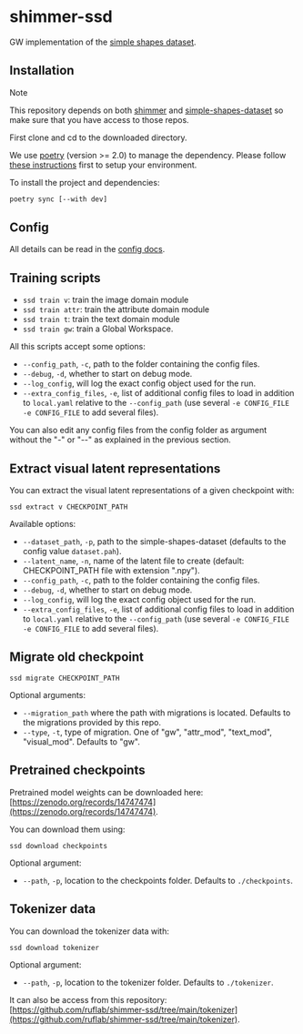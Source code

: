 # shimmer-ssd

GW implementation of the [simple shapes
dataset](https://github.com/ruflab/simple-shapes-dataset).

## Installation
> [!NOTE]
> This repository depends on both [shimmer](https://github.com/ruflab/shimmer)
> and [simple-shapes-dataset](https://github.com/ruflab/simple-shapes-dataset) so make
> sure that you have access to those repos.

First clone and cd to the downloaded directory.

We use [poetry](https://python-poetry.org/) (version >= 2.0) to manage the dependency. Please follow
[these instructions](https://github.com/ruflab/shimmer/blob/main/CONTRIBUTING.md) first 
to setup your environment.

To install the project and dependencies:

```bash
poetry sync [--with dev]
```

## Config
All details can be read in the [config docs](./docs/config_parameters.md).

## Training scripts

* `ssd train v`: train the image domain module
* `ssd train attr`: train the attribute domain module
* `ssd train t`: train the text domain module
* `ssd train gw`: train a Global Workspace.

All this scripts accept some options:
* `--config_path`, `-c`, path to the folder containing the config files.
* `--debug`, `-d`, whether to start on debug mode.
* `--log_config`, will log the exact config object used for the run.
* `--extra_config_files`, `-e`, list of additional config files to load in addition to
`local.yaml` relative to the `--config_path` 
(use several `-e CONFIG_FILE -e CONFIG_FILE` to add several files).

You can also edit any config files from the config folder as argument without the "-"
or "--" as explained in the previous section.

## Extract visual latent representations
You can extract the visual latent representations of a given checkpoint with:
```
ssd extract v CHECKPOINT_PATH
```
Available options:
* `--dataset_path`, `-p`, path to the simple-shapes-dataset (defaults to the config
value `dataset.pah`).
* `--latent_name`, `-n`, name of the latent file to create (default: CHECKPOINT_PATH
file with extension ".npy").
* `--config_path`, `-c`, path to the folder containing the config files.
* `--debug`, `-d`, whether to start on debug mode.
* `--log_config`, will log the exact config object used for the run.
* `--extra_config_files`, `-e`, list of additional config files to load in addition to
`local.yaml` relative to the `--config_path` 
(use several `-e CONFIG_FILE -e CONFIG_FILE` to add several files).

## Migrate old checkpoint
```
ssd migrate CHECKPOINT_PATH
```
Optional arguments:
* `--migration_path` where the path with migrations is located. Defaults to the
migrations provided by this repo.
* `--type`, `-t`, type of migration. One of "gw", "attr_mod", "text_mod", "visual_mod".
Defaults to "gw".

## Pretrained checkpoints
Pretrained model weights can be downloaded here:
[https://zenodo.org/records/14747474](https://zenodo.org/records/14747474).

You can download them using:
```
ssd download checkpoints
```
Optional argument:
* `--path`, `-p`, location to the checkpoints folder. Defaults to `./checkpoints`.

## Tokenizer data
You can download the tokenizer data with:
```
ssd download tokenizer
```
Optional argument:
* `--path`, `-p`, location to the tokenizer folder. Defaults to `./tokenizer`.

It can also be access from this repository:
[https://github.com/ruflab/shimmer-ssd/tree/main/tokenizer](https://github.com/ruflab/shimmer-ssd/tree/main/tokenizer).

